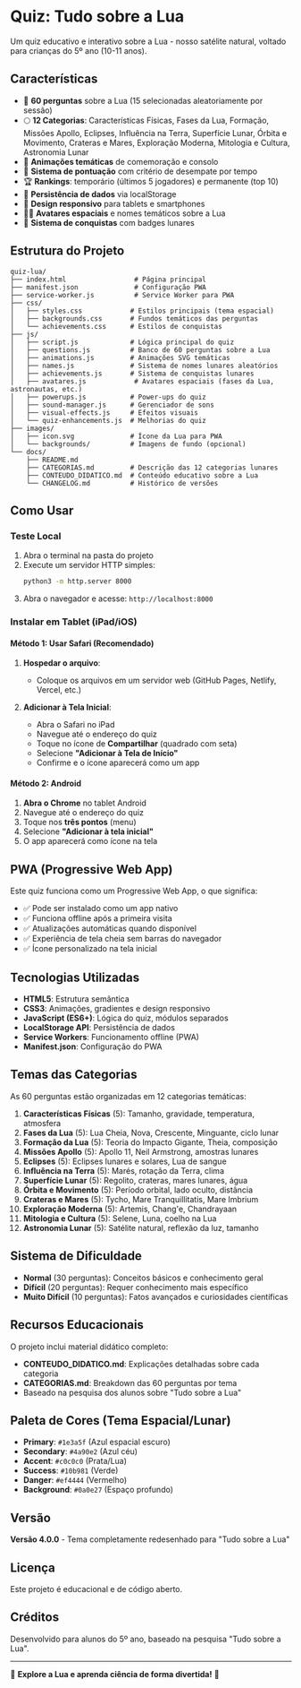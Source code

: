 # Quiz: Tudo sobre a Lua

Um quiz educativo e interativo sobre a Lua - nosso satélite natural, voltado para crianças do 5º ano (10-11 anos).

## Características

- 🌙 **60 perguntas** sobre a Lua (15 selecionadas aleatoriamente por sessão)
- 🌕 **12 Categorias**: Características Físicas, Fases da Lua, Formação, Missões Apollo, Eclipses, Influência na Terra, Superfície Lunar, Órbita e Movimento, Crateras e Mares, Exploração Moderna, Mitologia e Cultura, Astronomia Lunar
- 🎨 **Animações temáticas** de comemoração e consolo
- 🎯 **Sistema de pontuação** com critério de desempate por tempo
- 🏆 **Rankings**: temporário (últimos 5 jogadores) e permanente (top 10)
- 💾 **Persistência de dados** via localStorage
- 📱 **Design responsivo** para tablets e smartphones
- 👨‍🚀 **Avatares espaciais** e nomes temáticos sobre a Lua
- 🏅 **Sistema de conquistas** com badges lunares

## Estrutura do Projeto

```
quiz-lua/
├── index.html                 # Página principal
├── manifest.json              # Configuração PWA
├── service-worker.js          # Service Worker para PWA
├── css/
│   ├── styles.css            # Estilos principais (tema espacial)
│   ├── backgrounds.css       # Fundos temáticos das perguntas
│   └── achievements.css      # Estilos de conquistas
├── js/
│   ├── script.js             # Lógica principal do quiz
│   ├── questions.js          # Banco de 60 perguntas sobre a Lua
│   ├── animations.js         # Animações SVG temáticas
│   ├── names.js              # Sistema de nomes lunares aleatórios
│   ├── achievements.js       # Sistema de conquistas lunares
│   ├── avatares.js            # Avatares espaciais (fases da Lua, astronautas, etc.)
│   ├── powerups.js           # Power-ups do quiz
│   ├── sound-manager.js      # Gerenciador de sons
│   ├── visual-effects.js     # Efeitos visuais
│   └── quiz-enhancements.js  # Melhorias do quiz
├── images/
│   ├── icon.svg              # Ícone da Lua para PWA
│   └── backgrounds/          # Imagens de fundo (opcional)
└── docs/
    ├── README.md
    ├── CATEGORIAS.md         # Descrição das 12 categorias lunares
    ├── CONTEUDO_DIDATICO.md  # Conteúdo educativo sobre a Lua
    └── CHANGELOG.md          # Histórico de versões
```

## Como Usar

### Teste Local

1. Abra o terminal na pasta do projeto
2. Execute um servidor HTTP simples:
   ```bash
   python3 -m http.server 8000
   ```
3. Abra o navegador e acesse: `http://localhost:8000`

### Instalar em Tablet (iPad/iOS)

#### Método 1: Usar Safari (Recomendado)

1. **Hospedar o arquivo**:
   - Coloque os arquivos em um servidor web (GitHub Pages, Netlify, Vercel, etc.)

2. **Adicionar à Tela Inicial**:
   - Abra o Safari no iPad
   - Navegue até o endereço do quiz
   - Toque no ícone de **Compartilhar** (quadrado com seta)
   - Selecione **"Adicionar à Tela de Início"**
   - Confirme e o ícone aparecerá como um app

#### Método 2: Android

1. **Abra o Chrome** no tablet Android
2. Navegue até o endereço do quiz
3. Toque nos **três pontos** (menu)
4. Selecione **"Adicionar à tela inicial"**
5. O app aparecerá como ícone na tela

## PWA (Progressive Web App)

Este quiz funciona como um Progressive Web App, o que significa:

- ✅ Pode ser instalado como um app nativo
- ✅ Funciona offline após a primeira visita
- ✅ Atualizações automáticas quando disponível
- ✅ Experiência de tela cheia sem barras do navegador
- ✅ Ícone personalizado na tela inicial

## Tecnologias Utilizadas

- **HTML5**: Estrutura semântica
- **CSS3**: Animações, gradientes e design responsivo
- **JavaScript (ES6+)**: Lógica do quiz, módulos separados
- **LocalStorage API**: Persistência de dados
- **Service Workers**: Funcionamento offline (PWA)
- **Manifest.json**: Configuração do PWA

## Temas das Categorias

As 60 perguntas estão organizadas em 12 categorias temáticas:

1. **Características Físicas** (5): Tamanho, gravidade, temperatura, atmosfera
2. **Fases da Lua** (5): Lua Cheia, Nova, Crescente, Minguante, ciclo lunar
3. **Formação da Lua** (5): Teoria do Impacto Gigante, Theia, composição
4. **Missões Apollo** (5): Apollo 11, Neil Armstrong, amostras lunares
5. **Eclipses** (5): Eclipses lunares e solares, Lua de sangue
6. **Influência na Terra** (5): Marés, rotação da Terra, clima
7. **Superfície Lunar** (5): Regolito, crateras, mares lunares, água
8. **Órbita e Movimento** (5): Período orbital, lado oculto, distância
9. **Crateras e Mares** (5): Tycho, Mare Tranquillitatis, Mare Imbrium
10. **Exploração Moderna** (5): Artemis, Chang'e, Chandrayaan
11. **Mitologia e Cultura** (5): Selene, Luna, coelho na Lua
12. **Astronomia Lunar** (5): Satélite natural, reflexão da luz, tamanho

## Sistema de Dificuldade

- **Normal** (30 perguntas): Conceitos básicos e conhecimento geral
- **Difícil** (20 perguntas): Requer conhecimento mais específico
- **Muito Difícil** (10 perguntas): Fatos avançados e curiosidades científicas

## Recursos Educacionais

O projeto inclui material didático completo:

- **CONTEUDO_DIDATICO.md**: Explicações detalhadas sobre cada categoria
- **CATEGORIAS.md**: Breakdown das 60 perguntas por tema
- Baseado na pesquisa dos alunos sobre "Tudo sobre a Lua"

## Paleta de Cores (Tema Espacial/Lunar)

- **Primary**: `#1e3a5f` (Azul espacial escuro)
- **Secondary**: `#4a90e2` (Azul céu)
- **Accent**: `#c0c0c0` (Prata/Lua)
- **Success**: `#10b981` (Verde)
- **Danger**: `#ef4444` (Vermelho)
- **Background**: `#0a0e27` (Espaço profundo)

## Versão

**Versão 4.0.0** - Tema completamente redesenhado para "Tudo sobre a Lua"

## Licença

Este projeto é educacional e de código aberto.

## Créditos

Desenvolvido para alunos do 5º ano, baseado na pesquisa "Tudo sobre a Lua".

---

🌙 **Explore a Lua e aprenda ciência de forma divertida!** 🚀
